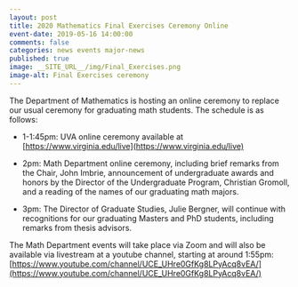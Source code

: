 ```yaml
---
layout: post
title: 2020 Mathematics Final Exercises Ceremony Online
event-date: 2019-05-16 14:00:00
comments: false
categories: news events major-news
published: true
image: __SITE_URL__/img/Final_Exercises.png
image-alt: Final Exercises ceremony
---
```


The Department of Mathematics is hosting an online ceremony to replace our usual ceremony for graduating math students. 
The schedule is as follows:

- 1-1:45pm: UVA online ceremony available at [https://www.virginia.edu/live](https://www.virginia.edu/live)

- 2pm: Math Department online ceremony, including brief remarks from the Chair, John Imbrie, announcement of undergraduate awards and honors by the Director of the Undergraduate Program, Christian Gromoll, and a reading of the names of our graduating math majors.

- 3pm: The Director of Graduate Studies, Julie Bergner, will continue with recognitions for our graduating Masters and PhD students, including remarks from thesis advisors.

The Math Department events will take place via Zoom and will also be available via livestream at a youtube channel, starting at around 1:55pm: [https://www.youtube.com/channel/UCE_UHre0GfKg8LPyAcq8vEA/](https://www.youtube.com/channel/UCE_UHre0GfKg8LPyAcq8vEA/)

